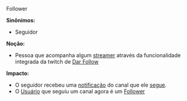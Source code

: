 
Follower

**Sinônimos:**
* Seguidor

**Noção:**
* Pessoa que acompanha algum [streamer](Streamer) através da funcionalidade integrada da twitch de [Dar Follow](Dar-follow)

**Impacto:**
* O seguidor recebeu uma [notificação](Live-Notification) do canal que ele [segue](Dar-Follow).
* O [Usuário](User) que seguiu um canal agora é  um [Follower](Follower)